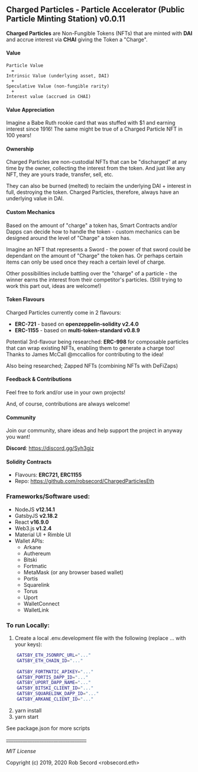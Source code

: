 ## Charged Particles - Particle Accelerator (Public Particle Minting Station) v0.0.11

**Charged Particles** are Non-Fungible Tokens (NFTs) that are minted with **DAI** and accrue interest via **CHAI** 
giving the Token a "Charge". 

#### Value
```text
Particle Value
  =
Intrinsic Value (underlying asset, DAI)
  + 
Speculative Value (non-fungible rarity)
  +
Interest value (accrued in CHAI)
```

#### Value Appreciation
Imagine a Babe Ruth rookie card that was stuffed with $1 and earning interest since 1916!  The same might be true
of a Charged Particle NFT in 100 years!

#### Ownership
Charged Particles are non-custodial NFTs that can be "discharged" at any time by the owner, collecting the interest 
from the token. And just like any NFT, they are yours trade, transfer, sell, etc.

They can also be burned (melted) to reclaim the underlying DAI + interest in full, destroying the token.
Charged Particles, therefore, always have an underlying value in DAI. 

#### Custom Mechanics
Based on the amount of "charge" a token has, Smart Contracts and/or Dapps can decide how to handle the token - custom 
mechanics can be designed around the level of "Charge" a token has.

Imagine an NFT that represents a Sword - the power of that sword could be dependant on the amount of "Charge" the token 
has. Or perhaps certain items can only be used once they reach a certain level of charge.

Other possibilities include battling over the "charge" of a particle - the winner earns the interest from their 
competitor's particles.  (Still trying to work this part out, ideas are welcome!)

#### Token Flavours
Charged Particles currently come in 2 flavours:
 - **ERC-721** - based on **openzeppelin-solidity v2.4.0** 
 - **ERC-1155** - based on **multi-token-standard v0.8.9**

Potential 3rd-flavour being researched: **ERC-998** for composable particles that can wrap existing NFTs, enabling 
them to generate a charge too! Thanks to James McCall @mccallios for contributing to the idea!

Also being researched; Zapped NFTs (combining NFTs with DeFiZaps)

#### Feedback & Contributions
Feel free to fork and/or use in your own projects!

And, of course, contributions are always welcome!

#### Community
Join our community, share ideas and help support the project in anyway you want!

**Discord**: https://discord.gg/Syh3gjz

#### Solidity Contracts
 - Flavours: **ERC721, ERC1155**
 - Repo: https://github.com/robsecord/ChargedParticlesEth

### Frameworks/Software used:
 - NodeJS **v12.14.1**
 - GatsbyJS **v2.18.2**
 - React **v16.9.0**
 - Web3.js **v1.2.4**
 - Material UI + Rimble UI
 - Wallet APIs: 
    - Arkane
    - Authereum
    - Bitski
    - Fortmatic
    - MetaMask (or any browser based wallet)
    - Portis
    - Squarelink
    - Torus
    - Uport
    - WalletConnect
    - WalletLink

### To run Locally:
    
 1. Create a local .env.development file with the following (replace ... with your keys):
 
```bash
    GATSBY_ETH_JSONRPC_URL="..."
    GATSBY_ETH_CHAIN_ID="..."
    
    GATSBY_FORTMATIC_APIKEY="..."
    GATSBY_PORTIS_DAPP_ID="..."
    GATSBY_UPORT_DAPP_NAME="..."
    GATSBY_BITSKI_CLIENT_ID="..."
    GATSBY_SQUARELINK_DAPP_ID="..."
    GATSBY_ARKANE_CLIENT_ID="..."
```
 2. yarn install
 3. yarn start

See package.json for more scripts

~~__________________________________~~

_MIT License_

Copyright (c) 2019, 2020 Rob Secord <robsecord.eth>

